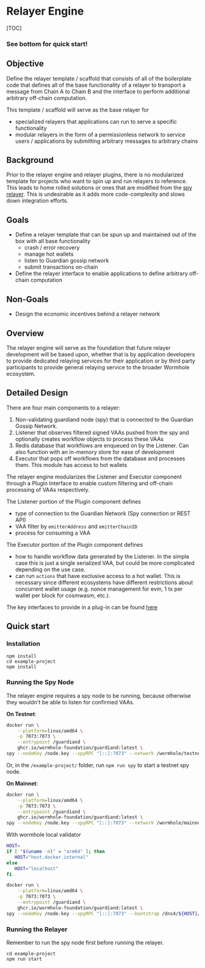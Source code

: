 # Relayer Engine

[TOC]

### See bottom for quick start!

## Objective

Define the relayer template / scaffold that consists of all of the boilerplate code that defines all of the base functionality of a relayer to transport a message from Chain A to Chain B and the interface to perform additional arbitrary off-chain computation.

This template / scaffold will serve as the base relayer for

- specialized relayers that applications can run to serve a specific functionality
- modular relayers in the form of a permissionless network to service users / applications by submitting arbitrary messages to arbitrary chains

## Background

Prior to the relayer engine and relayer plugins, there is no modularized template for projects who want to spin up and run relayers to reference. This leads to home rolled solutions or ones that are modified from the [spy relayer](https://github.com/wormhole-foundation/wormhole/tree/dev.v2/relayer/spy_relayer). This is undesirable as it adds more code-complexity and slows down integration efforts.

## Goals

- Define a relayer template that can be spun up and maintained out of the box with all base functionality
  - crash / error recovery
  - manage hot wallets
  - listen to Guardian gossip network
  - submit transactions on-chain
- Define the relayer interface to enable applications to define arbitrary off-chain computation

## Non-Goals

- Design the economic incentives behind a relayer network

## Overview

The relayer engine will serve as the foundation that future relayer development will be based upon, whether that is by application developers to provide dedicated relaying services for their application or by third party participants to provide general relaying service to the broader Wormhole ecosystem.

## Detailed Design

There are four main components to a relayer:

1. Non-validating guardiand node (spy) that is connected to the Guardian Gossip Network.
2. Listener that observes filtered signed VAAs pushed from the spy and optionally creates workflow objects to process these VAAs
3. Redis database that workflows are enqueued on by the Listener. Can also function with an in-memory store for ease of development
4. Executor that pops off workflows from the database and processes them. This module has access to hot wallets

The relayer engine modularizes the Listener and Executor component through a Plugin Interface to enable custom filtering and off-chain processing of VAAs respectively.

The Listener portion of the Plugin component defines

- type of connection to the Guardian Network (Spy connection or REST API)
- VAA filter by `emitterAddress` and `emitterChainID`
- process for consuming a VAA

The Executor portion of the Plugin component defines

- how to handle workflow data generated by the Listener. In the simple case this is just a single serialized VAA, but could be more complicated depending on the use case.
- can run `actions` that have exclusive access to a hot wallet. This is necessary since different ecosystems have different restrictions about concurrent wallet usage (e.g. nonce management for evm, 1 tx per wallet per block for cosmwasm, etc.).

The key interfaces to provide in a plug-in can be found [here](./relayer-plugin-interface/src/index.ts)

## Quick start

### Installation
```
npm install
cd example-project
npm install
```

### Running the Spy Node

The relayer engine requires a spy node to be running, because otherwise they wouldn't be able to listen for confirmed VAAs. 

**On Testnet**:

```bash
docker run \
    --platform=linux/amd64 \
    -p 7073:7073 \
    --entrypoint /guardiand \
    ghcr.io/wormhole-foundation/guardiand:latest \
spy --nodeKey /node.key --spyRPC "[::]:7073" --network /wormhole/testnet/2/1 --bootstrap /dns4/wormhole-testnet-v2-bootstrap.certus.one/udp/8999/quic/p2p/12D3KooWAkB9ynDur1Jtoa97LBUp8RXdhzS5uHgAfdTquJbrbN7i
```

Or, in the `/example-project/` folder, run `npm run spy` to start a testnet spy node.

**On Mainnet**:

```bash
docker run \
    --platform=linux/amd64 \
    -p 7073:7073 \
    --entrypoint /guardiand \
    ghcr.io/wormhole-foundation/guardiand:latest \
spy --nodeKey /node.key --spyRPC "[::]:7073" --network /wormhole/mainnet/2 --bootstrap /dns4/wormhole-mainnet-v2-bootstrap.certus.one/udp/8999/quic/p2p/12D3KooWQp644DK27fd3d4Km3jr7gHiuJJ5ZGmy8hH4py7fP4FP7
```

With wormhole local validator

```bash
HOST=
if [ "$(uname -m)" = "arm64" ]; then
   HOST="host.docker.internal"
else
   HOST="localhost"
fi

docker run \
    --platform=linux/amd64 \
    -p 7073:7073 \
    --entrypoint /guardiand \
    ghcr.io/wormhole-foundation/guardiand:latest \
spy --nodeKey /node.key --spyRPC "[::]:7073" --bootstrap /dns4/${HOST}/udp/8999/quic/p2p/12D3KooWL3XJ9EMCyZvmmGXL2LMiVBtrVa2BuESsJiXkSj7333Jw
```

### Running the Relayer
Remember to run the spy node first before running the relayer.

```
cd example-project
npm run start
```
